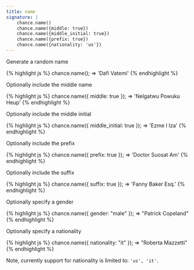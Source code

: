 ```yaml
---
title: name
signature: |
    chance.name()
    chance.name({middle: true})
    chance.name({middle_initial: true})
    chance.name({prefix: true})
    chance.name({nationality: 'us'})
---
```


Generate a random name

{% highlight js %}
  chance.name();
  => 'Dafi Vatemi'
{% endhighlight %}

Optionally include the middle name

{% highlight js %}
  chance.name({ middle: true });
  => 'Nelgatwu Powuku Heup'
{% endhighlight %}


Optionally include the middle initial

{% highlight js %}
  chance.name({ middle_initial: true });
  => 'Ezme I Iza'
{% endhighlight %}

Optionally include the prefix

{% highlight js %}
  chance.name({ prefix: true });
  => 'Doctor Suosat Am'
{% endhighlight %}

Optionally include the suffix

{% highlight js %}
  chance.name({ suffix: true });
  => 'Fanny Baker Esq.'
{% endhighlight %}

Optionally specify a gender

{% highlight js %}
  chance.name({ gender: "male" });
  => "Patrick Copeland"
{% endhighlight %}

Optionally specify a nationality

{% highlight js %}
  chance.name({ nationality: "it" });
  => "Roberta Mazzetti"
{% endhighlight %}

Note, currently support for nationality is limited to: `'us', 'it'`.

